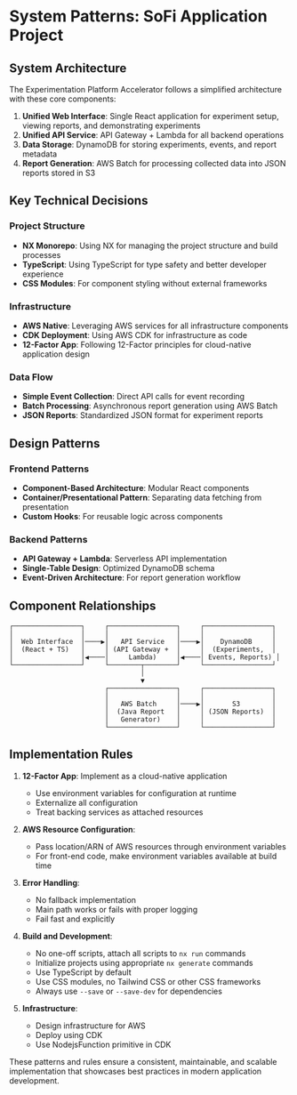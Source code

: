 # System Patterns: SoFi Application Project

## System Architecture

The Experimentation Platform Accelerator follows a simplified architecture with these core components:

1. **Unified Web Interface**: Single React application for experiment setup, viewing reports, and demonstrating experiments
2. **Unified API Service**: API Gateway + Lambda for all backend operations
3. **Data Storage**: DynamoDB for storing experiments, events, and report metadata
4. **Report Generation**: AWS Batch for processing collected data into JSON reports stored in S3

## Key Technical Decisions

### Project Structure
- **NX Monorepo**: Using NX for managing the project structure and build processes
- **TypeScript**: Using TypeScript for type safety and better developer experience
- **CSS Modules**: For component styling without external frameworks

### Infrastructure
- **AWS Native**: Leveraging AWS services for all infrastructure components
- **CDK Deployment**: Using AWS CDK for infrastructure as code
- **12-Factor App**: Following 12-Factor principles for cloud-native application design

### Data Flow
- **Simple Event Collection**: Direct API calls for event recording
- **Batch Processing**: Asynchronous report generation using AWS Batch
- **JSON Reports**: Standardized JSON format for experiment reports

## Design Patterns

### Frontend Patterns
- **Component-Based Architecture**: Modular React components
- **Container/Presentational Pattern**: Separating data fetching from presentation
- **Custom Hooks**: For reusable logic across components

### Backend Patterns
- **API Gateway + Lambda**: Serverless API implementation
- **Single-Table Design**: Optimized DynamoDB schema
- **Event-Driven Architecture**: For report generation workflow

## Component Relationships

```
┌─────────────────┐     ┌─────────────────┐     ┌─────────────────┐
│                 │     │                 │     │                 │
│  Web Interface  │────▶│   API Service   │────▶│    DynamoDB     │
│  (React + TS)   │     │ (API Gateway +  │     │  (Experiments,  │
│                 │◀────│     Lambda)     │◀────│ Events, Reports) │
└─────────────────┘     └────────┬────────┘     └─────────────────┘
                                 │
                                 ▼
                        ┌─────────────────┐     ┌─────────────────┐
                        │                 │     │                 │
                        │   AWS Batch     │────▶│       S3        │
                        │  (Java Report   │     │ (JSON Reports)  │
                        │   Generator)    │     │                 │
                        └─────────────────┘     └─────────────────┘
```

## Implementation Rules

1. **12-Factor App**: Implement as a cloud-native application
   - Use environment variables for configuration at runtime
   - Externalize all configuration
   - Treat backing services as attached resources

2. **AWS Resource Configuration**:
   - Pass location/ARN of AWS resources through environment variables
   - For front-end code, make environment variables available at build time

3. **Error Handling**:
   - No fallback implementation
   - Main path works or fails with proper logging
   - Fail fast and explicitly

4. **Build and Development**:
   - No one-off scripts, attach all scripts to `nx run` commands
   - Initialize projects using appropriate `nx generate` commands
   - Use TypeScript by default
   - Use CSS modules, no Tailwind CSS or other CSS frameworks
   - Always use `--save` or `--save-dev` for dependencies

5. **Infrastructure**:
   - Design infrastructure for AWS
   - Deploy using CDK
   - Use NodejsFunction primitive in CDK

These patterns and rules ensure a consistent, maintainable, and scalable implementation that showcases best practices in modern application development.